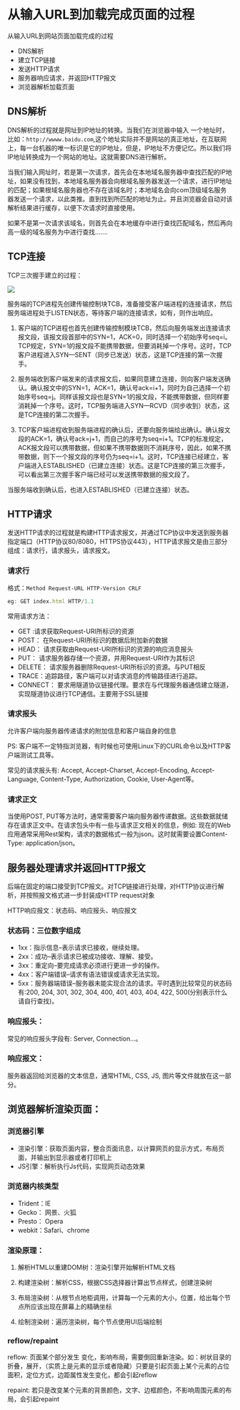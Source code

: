 
# 从输入URL到加载完成页面的过程


从输入URL到网站页面加载完成的过程

* DNS解析
* 建立TCP链接
* 发送HTTP请求
* 服务器响应请求，并返回HTTP报文
* 浏览器解析加载页面

## DNS解析

DNS解析的过程就是网址到IP地址的转换。当我们在浏览器中输入 一个地址时，比如：`http://wwww.baidu.com`,这个地址实际并不是网站的真正地址，在互联网上，每一台机器的唯一标识是它的IP地址，但是，IP地址不方便记忆。所以我们将IP地址转换成为一个网站的地址。这就需要DNS进行解析。

当我们输入网址时，若是第一次请求，首先会在本地域名服务器中查找匹配的IP地址，如果没有找到，本地域名服务器会向根域名服务器发送一个请求，进行IP地址的匹配；如果根域名服务器也不存在该域名时；本地域名会向com顶级域名服务器发送一个请求，以此类推。直到找到所匹配的地址为止。并且浏览器会自动对该解析结果进行缓存，以便下次请求时直接使用。

如果不是第一次请求该域名，则首先会在本地缓存中进行查找匹配域名，然后再向高一级的域名服务为中进行查找.......

## TCP连接

TCP三次握手建立的过程：

![](http://ol18c36vs.bkt.clouddn.com/tcphands.png)

服务端的TCP进程先创建传输控制块TCB，准备接受客户端进程的连接请求，然后服务端进程处于LISTEN状态，等待客户端的连接请求，如有，则作出响应。

1. 客户端的TCP进程也首先创建传输控制模块TCB，然后向服务端发出连接请求报文段，该报文段首部中的SYN=1，ACK=0，同时选择一个初始序号seq=i。TCP规定，SYN=1的报文段不能携带数据，但要消耗掉一个序号。这时，TCP客户进程进入SYN—SENT（同步已发送）状态，这是TCP连接的第一次握手。

2. 服务端收到客户端发来的请求报文后，如果同意建立连接，则向客户端发送确认。确认报文中的SYN=1，ACK=1，确认号ack=i+1，同时为自己选择一个初始序号seq=j。同样该报文段也是SYN=1的报文段，不能携带数据，但同样要消耗掉一个序号。这时，TCP服务端进入SYN—RCVD（同步收到）状态，这是TCP连接的第二次握手。

3. TCP客户端进程收到服务端进程的确认后，还要向服务端给出确认。确认报文段的ACK=1，确认号ack=j+1，而自己的序号为seq=i+1。TCP的标准规定，ACK报文段可以携带数据，但如果不携带数据则不消耗序号，因此，如果不携带数据，则下一个报文段的序号仍为seq=i+1。这时，TCP连接已经建立，客户端进入ESTABLISHED（已建立连接）状态。这是TCP连接的第三次握手，可以看出第三次握手客户端已经可以发送携带数据的报文段了。

当服务端收到确认后，也进入ESTABLISHED（已建立连接）状态。

## HTTP请求

发送HTTP请求的过程就是构建HTTP请求报文，并通过TCP协议中发送到服务器指定端口（HTTP协议80/8080，HTTPS协议443），HTTP请求报文是由三部分组成：请求行，请求报头，请求报文。

### 请求行

格式：`Method Request-URL HTTP-Version CRLF`

````javascript
eg: GET index.html HTTP/1.1
````

常用请求方法：

* GET :请求获取Request-URI所标识的资源
* POST： 在Request-URI所标识的数据后附加新的数据
* HEAD： 请求获取由Request-URI所标识的资源的响应消息报头
* PUT： 请求服务器存储一个资源，并用Request-URI作为其标识
* DELETE： 请求服务器删除Request-URI所标识的资源。与PUT相反
* TRACE：追踪路径，客户端可以对请求消息的传输路径进行追踪。
* CONNECT： 要求用隧道协议链接代理。要求在与代理服务器通信建立隧道，实现隧道协议进行TCP通信。主要用于SSL链接

### 请求报头

允许客户端向服务器传递请求的附加信息和客户端自身的信息

PS: 客户端不一定特指浏览器，有时候也可使用Linux下的CURL命令以及HTTP客户端测试工具等。

常见的请求报头有: Accept, Accept-Charset, Accept-Encoding, Accept-Language, Content-Type, Authorization, Cookie, User-Agent等。

### 请求正文

当使用POST, PUT等方法时，通常需要客户端向服务器传递数据。这些数据就储存在请求正文中。在请求包头中有一些与请求正文相关的信息，例如: 现在的Web应用通常采用Rest架构，请求的数据格式一般为json。这时就需要设置Content-Type: application/json。

## 服务器处理请求并返回HTTP报文

后端在固定的端口接受到TCP报文。对TCP链接进行处理，对HTTP协议进行解析，并按照报文格式进一步封装成HTTP request对象

HTTP响应报文：状态码、响应报头、响应报文

### 状态码：三位数字组成

* 1xx：指示信息–表示请求已接收，继续处理。
* 2xx：成功–表示请求已被成功接收、理解、接受。
* 3xx：重定向–要完成请求必须进行更进一步的操作。
* 4xx：客户端错误–请求有语法错误或请求无法实现。
* 5xx：服务器端错误–服务器未能实现合法的请求。平时遇到比较常见的状态码有:200, 204, 301, 302, 304, 400, 401, 403, 404, 422, 500(分别表示什么请自行查找)。


### 响应报头： 

常见的响应报头字段有: Server, Connection...。

### 响应报文：

服务器返回给浏览器的文本信息，通常HTML, CSS, JS, 图片等文件就放在这一部分。

## 浏览器解析渲染页面：

### 浏览器引擎

* 渲染引擎：获取页面内容，整合页面讯息，以计算网页的显示方式，布局页面，并输出到显示器或者打印机上 
* JS引擎：解析执行Js代码，实现网页动态效果

### 浏览器内核类型

* Trident：IE
* Gecko： 网景、火狐
* Presto： Opera
* webkit：Safari、chrome

### 渲染原理：

1. 解析HTML以重建DOM树：渲染引擎开始解析HTML文档

2. 构建渲染树：解析CSS，根据CSS选择器计算出节点样式，创建渲染树

3. 布局渲染树：从根节点地柜调用，计算每一个元素的大小，位置，给出每个节点所应该出现在屏幕上的精确坐标

4. 绘制渲染树：遍历渲染树，每个节点使用UI后端绘制

### reflow/repaint

reflow: 页面某个部分发生 变化，影响布局，需要倒回重新渲染。如：树状目录的折叠，展开，（实质上是元素的显示或者隐藏）只要是引起页面上某个元素的占位面积，定位方式，边距属性发生变化，都会引起reflow

repaint: 若只是改变某个元素的背景颜色，文字、边框颜色，不影响周围元素的布局，会引起repaint
